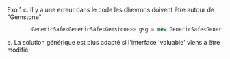 Exo 1 
c. Il y a une erreur dans le code les chevrons doivent être autour de "Gemstone"
```java
		GenericSafe<GenericSafe<Gemstone>> gsg = new GenericSafe<GenericSafe<Gemstone>>(5);
```
e. La solution générique est plus adapté si l'interface 'valuable' viens a être modifié